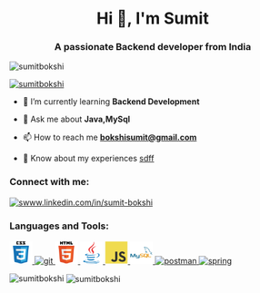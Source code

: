 <h1 align="center">Hi 👋, I'm Sumit</h1>
<h3 align="center">A passionate Backend developer from India</h3>

<p align="left"> <img src="https://komarev.com/ghpvc/?username=sumitbokshi&label=Profile%20views&color=0e75b6&style=flat" alt="sumitbokshi" /> </p>

<p align="left"> <a href="https://github.com/ryo-ma/github-profile-trophy"><img src="https://github-profile-trophy.vercel.app/?username=sumitbokshi" alt="sumitbokshi" /></a> </p>

- 🌱 I’m currently learning **Backend Development**

- 💬 Ask me about **Java,MySql**

- 📫 How to reach me **bokshisumit@gmail.com**

- 📄 Know about my experiences [sdff](sdff)

<h3 align="left">Connect with me:</h3>
<p align="left">
<a href="https://linkedin.com/in/swww.linkedin.com/in/sumit-bokshi" target="blank"><img align="center" src="https://raw.githubusercontent.com/rahuldkjain/github-profile-readme-generator/master/src/images/icons/Social/linked-in-alt.svg" alt="swww.linkedin.com/in/sumit-bokshi" height="30" width="40" /></a>
</p>

<h3 align="left">Languages and Tools:</h3>
<p align="left"> <a href="https://www.w3schools.com/css/" target="_blank" rel="noreferrer"> <img src="https://raw.githubusercontent.com/devicons/devicon/master/icons/css3/css3-original-wordmark.svg" alt="css3" width="40" height="40"/> </a> <a href="https://git-scm.com/" target="_blank" rel="noreferrer"> <img src="https://www.vectorlogo.zone/logos/git-scm/git-scm-icon.svg" alt="git" width="40" height="40"/> </a> <a href="https://www.w3.org/html/" target="_blank" rel="noreferrer"> <img src="https://raw.githubusercontent.com/devicons/devicon/master/icons/html5/html5-original-wordmark.svg" alt="html5" width="40" height="40"/> </a> <a href="https://www.java.com" target="_blank" rel="noreferrer"> <img src="https://raw.githubusercontent.com/devicons/devicon/master/icons/java/java-original.svg" alt="java" width="40" height="40"/> </a> <a href="https://developer.mozilla.org/en-US/docs/Web/JavaScript" target="_blank" rel="noreferrer"> <img src="https://raw.githubusercontent.com/devicons/devicon/master/icons/javascript/javascript-original.svg" alt="javascript" width="40" height="40"/> </a> <a href="https://www.mysql.com/" target="_blank" rel="noreferrer"> <img src="https://raw.githubusercontent.com/devicons/devicon/master/icons/mysql/mysql-original-wordmark.svg" alt="mysql" width="40" height="40"/> </a> <a href="https://postman.com" target="_blank" rel="noreferrer"> <img src="https://www.vectorlogo.zone/logos/getpostman/getpostman-icon.svg" alt="postman" width="40" height="40"/> </a> <a href="https://spring.io/" target="_blank" rel="noreferrer"> <img src="https://www.vectorlogo.zone/logos/springio/springio-icon.svg" alt="spring" width="40" height="40"/> </a> </p>

<p><img align="left" src="https://github-readme-stats.vercel.app/api/top-langs?username=sumitbokshi&show_icons=true&locale=en&layout=compact" alt="sumitbokshi" /></p>

<p>&nbsp;<img align="center" src="https://github-readme-stats.vercel.app/api?username=sumitbokshi&show_icons=true&locale=en" alt="sumitbokshi" /></p>
